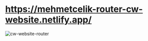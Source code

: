 # https://mehmetcelik-router-cw-website.netlify.app/

<img src="https://media.giphy.com/media/DjkUOIrLW1Lw5H9luc/giphy.gif" alt="cw-website-router">

